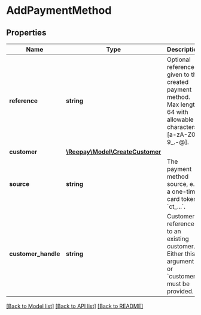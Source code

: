 # AddPaymentMethod

## Properties
 Name                | Type                                                  | Description                                                                                                      | Notes      
---------------------|-------------------------------------------------------|------------------------------------------------------------------------------------------------------------------|------------
 **reference**       | **string**                                            | Optional reference given to the created payment method. Max length 64 with allowable characters [a-zA-Z0-9_.-@]. | [optional] 
 **customer**        | [**\Reepay\Model\CreateCustomer**](CreateCustomer.md) |                                                                                                                  | [optional] 
 **source**          | **string**                                            | The payment method source, e.g. a one-time card token &#x60;ct_...&#x60;.                                        |
 **customer_handle** | **string**                                            | Customer reference to an existing customer. Either this argument or &#x60;customer&#x60; must be provided.       | [optional] 

[[Back to Model list]](../../README.md#documentation-for-models) [[Back to API list]](../../README.md#documentation-for-api-endpoints) [[Back to README]](../../README.md)

